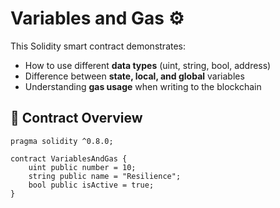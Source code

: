 # Variables and Gas ⚙️

This Solidity smart contract demonstrates:
- How to use different **data types** (uint, string, bool, address)
- Difference between **state, local, and global** variables
- Understanding **gas usage** when writing to the blockchain

## 🧩 Contract Overview
```solidity
pragma solidity ^0.8.0;

contract VariablesAndGas {
    uint public number = 10;
    string public name = "Resilience";
    bool public isActive = true;
}
